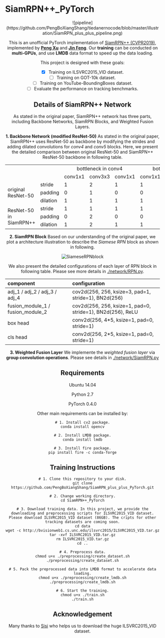 # SiamRPN++_PyTorch 

<div align=center>![pipeline](https://github.com/PengBoXiangShang/tiedanernocode/blob/master/illustration/SiamRPN_plus_plus_pipeline.png)

This is an unofficial PyTorch implementation of [SiamRPN++ (CVPR2019)](https://arxiv.org/pdf/1812.11703.pdf), implemented by **[Peng Xu](www.pengxu.net)** and **[Jin Feng](https://github.com/JinDouer)**. Our **training** can be conducted on **multi-GPUs**, and use **LMDB** data format to speed up the data loading.

This project is designed with these goals:
- [x] Training on ILSVRC2015_VID dataset.
- [ ] Training on GOT-10k dataset.
- [ ] Training on YouTube-BoundingBoxes dataset.
- [ ] Evaluate the performance on tracking benchmarks.

## Details of SiamRPN++ Network
As stated in the original paper, SiamRPN++ network has three parts, including Backbone Networks, SiamRPN Blocks, and Weighted Fusion Layers.

**1. Backbone Network (modified ResNet-50)**
As stated in the original paper, SiamRPN++ uses ResNet-50 as backbone by modifying the strides and adding dilated convolutions for *conv4* and *conv5* blocks. Here, we present the detailed comparison between original ResNet-50 and SiamRPN++ ResNet-50 backbone in following table.

<table>
   <tr>
      <td colspan = 2 rowspan=2></td>
      <td colspan = 3 style="text-align: center;">bottleneck in conv4</td>
      <td colspan = 3 style="text-align: center;">bottleneck in conv5</td>
   </tr>
   <tr>
      <td>conv1x1</td>
      <td>conv3x3</td>
      <td>conv1x1</td>
      <td>conv1x1</td>
      <td>conv3x3</td>
      <td>conv1x1</td>
   </tr>
   <tr>
      <td rowspan = 3>original ResNet-50</td>
      <td>stride</td>
      <td>1</td>
      <td>2</td>
      <td>1</td>
      <td>1</td>
      <td>2</td>
      <td>1</td>
   </tr>
   <tr>
      <td>padding</td>
      <td>0</td>
      <td>1</td>
      <td>0</td>
      <td>0</td>
      <td>1</td>
      <td>0</td>
   </tr>
   <tr>
      <td>dilation</td>
      <td>1</td>
      <td>1</td>
      <td>1</td>
      <td>1</td>
      <td>1</td>
      <td>1</td>
   </tr>
   <tr>
      <td rowspan=3>ResNet-50 in SiamRPN++</td>
      <td>stride</td>
      <td>1</td>
      <td>1</td>
      <td>1</td>
      <td>1</td>
      <td>1</td>
      <td>1</td>
   </tr>
   <tr>
      <td>padding</td>
      <td>0</td>
      <td>2</td>
      <td>0</td>
      <td>0</td>
      <td>4</td>
      <td>0</td>
   </tr>
   <tr>
      <td>dilation</td>
      <td>1</td>
      <td>2</td>
      <td>1</td>
      <td>1</td>
      <td>4</td>
      <td>1</td>
   </tr>
</table>

**2. SiamRPN Block**
Based on our understanding of the original paper, we plot a architecture illustration to describe the *Siamese RPN* block as shown in following.

![SiameseRPNblock](https://github.com/PengBoXiangShang/tiedanernocode/blob/master/illustration/RPN.png)

We also present the detailed configurations of each layer of RPN block in following table. Please see more details in [./network/RPN.py](https://github.com/PengBoXiangShang/tiedanernocode/blob/master/network/RPN.py).

|component|configuration|
|:---|:---|
|adj_1 / adj_2 / adj_3 / adj_4|cov2d(256, 256, ksize=3, pad=1, stride=1), BN2d(256)|
|fusion_module_1 / fusion_module_2|cov2d(256, 256, ksize=1, pad=0, stride=1), BN2d(256), ReLU|
|box head|conv2d(256, 4*5, ksize=1, pad=0, stride=1)|
|cls head|conv2d(256, 2*5, ksize=1, pad=0, stride=1)|

**3. Weighted Fusion Layer** 
We implemente the *weighted fusion layer* via **group convolution operations**. Please see details in [./network/SiamRPN.py](https://github.com/PengBoXiangShang/tiedanernocode/blob/master/network/SiamRPN.py)

## Requirements
Ubuntu 14.04

Python 2.7

PyTorch 0.4.0

Other main requirements can be installed by:

```
# 1. Install cv2 package.
conda install opencv

# 2. Install LMDB package.
conda install lmdb

# 3. Install fire package.
pip install fire -c conda-forge
```


## Training Instructions

```
# 1. Clone this repository to your disk.
git clone https://github.com/PengBoXiangShang/SiamRPN_plus_plus_PyTorch.git

# 2. Change working directory.
cd SiamRPN++_PyTorch

# 3. Download training data. In this project, we provide the downloading and preprocessing scripts for ILSVRC2015_VID dataset. Please download ILSVRC2015_VID dataset (86GB). The cripts for other tracking datasets are coming soon.
cd data
wget -c http://bvisionweb1.cs.unc.edu/ilsvrc2015/ILSVRC2015_VID.tar.gz
tar -xvf ILSVRC2015_VID.tar.gz
rm ILSVRC2015_VID.tar.gz
cd ..

# 4. Preprocess data.
chmod u+x ./preprocessing/create_dataset.sh
./preprocessing/create_dataset.sh

# 5. Pack the preprocessed data into LMDB format to accelerate data loading.
chmod u+x ./preprocessing/create_lmdb.sh
./preprocessing/create_lmdb.sh

# 6. Start the training.
chmod u+x ./train.sh
./train.sh
```

## Acknowledgement
Many thanks to [Sisi](https://github.com/noCodegirl) who helps us to download the huge ILSVRC2015_VID dataset.
